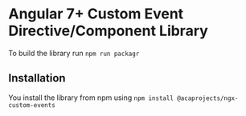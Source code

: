# Angular 7+ Custom Event Directive/Component Library

To build the library run `npm run packagr`

## Installation

You install the library from npm using `npm install @acaprojects/ngx-custom-events`
